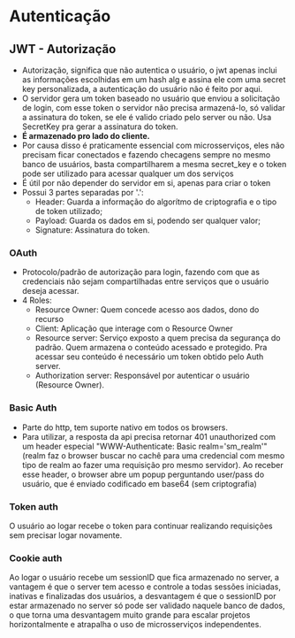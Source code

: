 # Autenticação

## JWT - Autorização
- Autorização, significa que não autentica o usuário, o jwt apenas inclui as informações escolhidas em um hash alg e assina ele com uma secret key personalizada, a autenticação do usuário não é feito por aqui.
- O servidor gera um token baseado no usuário que enviou a solicitação de login, com esse token o servidor não precisa armazená-lo, só validar a assinatura do token, se ele é valido criado pelo server ou não. Usa SecretKey pra gerar a assinatura do token.
- <b>É armazenado pro lado do cliente.</b>
- Por causa disso é praticamente essencial com microsserviços, eles não precisam ficar conectados e fazendo checagens sempre no mesmo banco de usuários, basta compartilharem a mesma secret_key e o token pode ser utilizado para acessar qualquer um dos serviços
- É útil por não depender do servidor em si, apenas para criar o token
- Possui 3 partes separadas por '.':
    - Header: Guarda a informação do algorítmo de criptografia e o tipo de token utilizado;
    - Payload: Guarda os dados em si, podendo ser qualquer valor;
    - Signature: Assinatura do token.


### OAuth
- Protocolo/padrão de autorização para login, fazendo com que as credenciais não sejam compartilhadas entre serviços que o usuário deseja acessar.
- 4 Roles:
    - Resource Owner: Quem concede acesso aos dados, dono do recurso
    - Client: Aplicação que interage com o Resource Owner
    - Resource server: Serviço exposto a quem precisa da segurança do padrão. Quem armazena o conteúdo acessado e protegido. Pra acessar seu conteúdo é necessário um token obtido pelo Auth server.
    - Authorization server: Responsável por autenticar o usuário (Resource Owner).

### Basic Auth
- Parte do http, tem suporte nativo em todos os browsers.
- Para utilizar, a resposta da api precisa retornar 401 unauthorized com um header especial "WWW-Authenticate: Basic realm='sm_realm'" (realm faz o browser buscar no cachê para uma credencial com mesmo tipo de realm ao fazer uma requisição pro mesmo servidor). Ao receber esse header, o browser abre um popup perguntando user/pass do usuário, que é enviado codificado em base64 (sem criptografia)

### Token auth
O usuário ao logar recebe o token para continuar realizando requisições sem precisar logar novamente.

### Cookie auth
Ao logar o usuário recebe um sessionID que fica armazenado no server, a vantagem é que o server tem acesso e controle a todas sessões iniciadas, inativas e finalizadas dos usuários, a desvantagem é que o sessionID por estar armazenado no server só pode ser validado naquele banco de dados, o que torna uma desvantagem muito grande para escalar projetos horizontalmente e atrapalha o uso de microsserviços independentes.